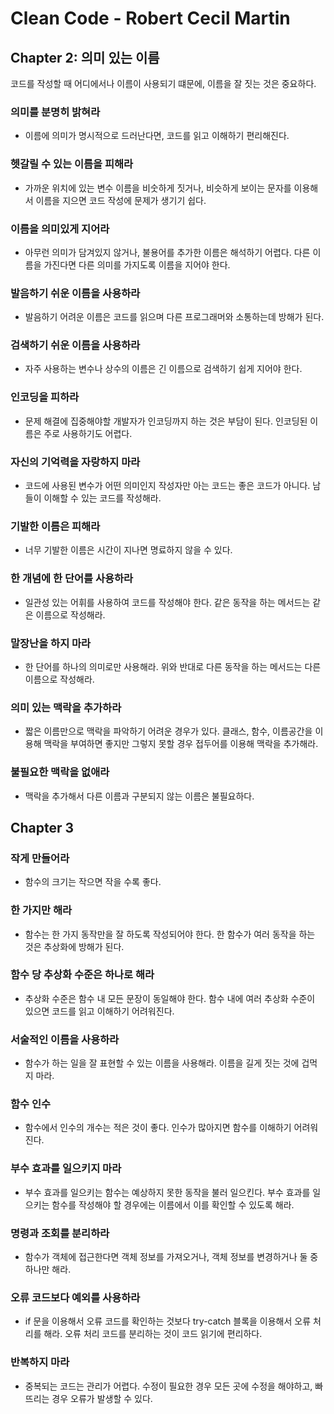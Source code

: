 # Clean Code - Robert Cecil Martin
## Chapter 2: 의미 있는 이름
코드를 작성할 때 어디에서나 이름이 사용되기 떄문에, 이름을 잘 짓는 것은 중요하다.
### 의미를 분명히 밝혀라
* 이름에 의미가 명시적으로 드러난다면, 코드를 읽고 이해하기 편리해진다.
### 헷갈릴 수 있는 이름을 피해라
* 가까운 위치에 있는 변수 이름을 비숫하게 짓거나, 비슷하게 보이는 문자를 이용해서 이름을 지으면 코드 작성에 문제가 생기기 쉽다.
### 이름을 의미있게 지어라
* 아무런 의미가 담겨있지 않거나, 불용어를 추가한 이름은 해석하기 어렵다. 다른 이름을 가진다면 다른 의미를 가지도록 이름을 지어야 한다.
### 발음하기 쉬운 이름을 사용하라
* 발음하기 어려운 이름은 코드를 읽으며 다른 프로그래머와 소통하는데 방해가 된다.
### 검색하기 쉬운 이름을 사용하라
* 자주 사용하는 변수나 상수의 이름은 긴 이름으로 검색하기 쉽게 지어야 한다.
### 인코딩을 피하라
* 문제 해결에 집중해야할 개발자가 인코딩까지 하는 것은 부담이 된다. 인코딩된 이름은 주로 사용하기도 어렵다.
### 자신의 기억력을 자랑하지 마라
* 코드에 사용된 변수가 어떤 의미인지 작성자만 아는 코드는 좋은 코드가 아니다. 남들이 이해할 수 있는 코드를 작성해라.
### 기발한 이름은 피해라
* 너무 기발한 이름은 시간이 지나면 명료하지 않을 수 있다.
### 한 개념에 한 단어를 사용하라
* 일관성 있는 어휘를 사용하여 코드를 작성해야 한다. 같은 동작을 하는 메서드는 같은 이름으로 작성해라.
### 말장난을 하지 마라
* 한 단어를 하나의 의미로만 사용해라. 위와 반대로 다른 동작을 하는 메서드는 다른 이름으로 작성해라.
### 의미 있는 맥락을 추가하라
* 짧은 이름만으로 맥락을 파악하기 어려운 경우가 있다. 클래스, 함수, 이름공간을 이용해 맥락을 부여하면 좋지만 그렇지 못할 경우 접두어를 이용해 맥락을 추가해라.
### 불필요한 맥락을 없애라
* 맥락을 추가해서 다른 이름과 구분되지 않는 이름은 불필요하다.
## Chapter 3
### 작게 만들어라
* 함수의 크기는 작으면 작을 수록 좋다.
### 한 가지만 해라
* 함수는 한 가지 동작만을 잘 하도록 작성되어야 한다. 한 함수가 여러 동작을 하는 것은 추상화에 방해가 된다.
### 함수 당 추상화 수준은 하나로 해라
* 추상화 수준은 함수 내 모든 문장이 동일해야 한다. 함수 내에 여러 추상화 수준이 있으면 코드를 읽고 이해하기 어려워진다.
### 서술적인 이름을 사용하라
* 함수가 하는 일을 잘 표현할 수 있는 이름을 사용해라. 이름을 길게 짓는 것에 겁먹지 마라.
### 함수 인수
* 함수에서 인수의 개수는 적은 것이 좋다. 인수가 많아지면 함수를 이해하기 어려워진다.
### 부수 효과를 일으키지 마라
* 부수 효과를 일으키는 함수는 예상하지 못한 동작을 불러 일으킨다. 부수 효과를 일으키는 함수를 작성해야 할 경우에는 이름에서 이를 확인할 수 있도록 해라.
### 명령과 조회를 분리하라
* 함수가 객체에 접근한다면 객체 정보를 가져오거나, 객체 정보를 변경하거나 둘 중 하나만 해라.
### 오류 코드보다 예외를 사용하라
* if 문을 이용해서 오류 코드를 확인하는 것보다 try-catch 블록을 이용해서 오류 처리를 해라. 오류 처리 코드를 분리하는 것이 코드 읽기에 편리하다.
### 반복하지 마라
* 중복되는 코드는 관리가 어렵다. 수정이 필요한 경우 모든 곳에 수정을 해야하고, 빠뜨리는 경우 오류가 발생할 수 있다.